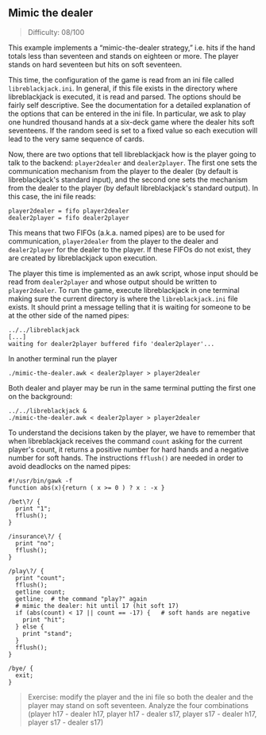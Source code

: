 ## Mimic the dealer

> Difficulty: 08/100

This example implements a “mimic-the-dealer strategy,” i.e. hits if the hand totals less than seventeen and stands on eighteen or more. The player stands on hard seventeen but hits on soft seventeen. 

This time, the configuration of the game is read from an ini file called `libreblackjack.ini`. In general, if this file exists in the directory where libreblackjack is executed, it is read and parsed. The options should be fairly self descriptive. See the documentation for a detailed explanation of the options that can be entered in the ini file. In particular, we ask to play one hundred thousand hands at a six-deck game where the dealer hits soft seventeens. If the random seed is set to a fixed value so each execution will lead to the very same sequence of cards.

Now, there are two options that tell libreblackjack how is the player going to talk to the backend: `player2dealer` and `dealer2player`. The first one sets the communication mechanism from the player to the dealer (by default is libreblackjack's standard input), and the second one sets the mechanism from the dealer to the player (by default libreblackjack's standard output). In this case, the ini file reads:

```
player2dealer = fifo player2dealer
dealer2player = fifo dealer2player
```

This means that two FIFOs (a.k.a. named pipes) are to be used for communication, `player2dealer` from the player to the dealer and `dealer2player` for the dealer to the player. If these FIFOs do not exist, they are created by libreblackjack upon execution. 

The player this time is implemented as an awk script, whose input should be read from `dealer2player` and whose output should be written to `player2dealer`. To run the game, execute libreblackjack in one terminal making sure the current directory is where the `libreblackjack.ini` file exists. It should print a message telling that it is waiting for someone to be at the other side of the named pipes:

```
../../libreblackjack
[...]
waiting for dealer2player buffered fifo 'dealer2player'...
```

In another terminal run the player

```
./mimic-the-dealer.awk < dealer2player > player2dealer
```

Both dealer and player may be run in the same terminal putting the first one on the background:

```
../../libreblackjack &
./mimic-the-dealer.awk < dealer2player > player2dealer
```

To understand the decisions taken by the player, we have to remember that when libreblackjack receives the command `count` asking for the current player's count, it returns a positive number for hard hands and a negative number for soft hands. The instructions `fflush()` are needed in order to avoid deadlocks on the named pipes:

```
#!/usr/bin/gawk -f
function abs(x){return ( x >= 0 ) ? x : -x } 

/bet\?/ {
  print "1";
  fflush();
}

/insurance\?/ {
  print "no";
  fflush();
}

/play\?/ {
  print "count";
  fflush();
  getline count;
  getline;  # the command "play?" again
  # mimic the dealer: hit until 17 (hit soft 17)
  if (abs(count) < 17 || count == -17) {   # soft hands are negative
    print "hit";
  } else {
    print "stand";
  }
  fflush();  
}

/bye/ {
  exit;
}
```

> Exercise: modify the player and the ini file so both the dealer and the player may stand on soft seventeen. Analyze the four combinations (player h17 - dealer h17, player h17 - dealer s17, player s17 - dealer h17, player s17 - dealer s17)
